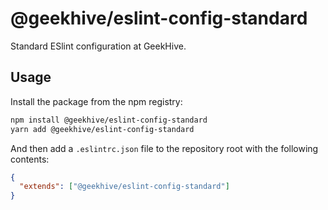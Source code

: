 # @geekhive/eslint-config-standard

Standard ESlint configuration at GeekHive.

## Usage

Install the package from the npm registry:

```sh
npm install @geekhive/eslint-config-standard
yarn add @geekhive/eslint-config-standard
```

And then add a `.eslintrc.json` file to the repository root with the following contents:

```json
{
  "extends": ["@geekhive/eslint-config-standard"]
}
```
